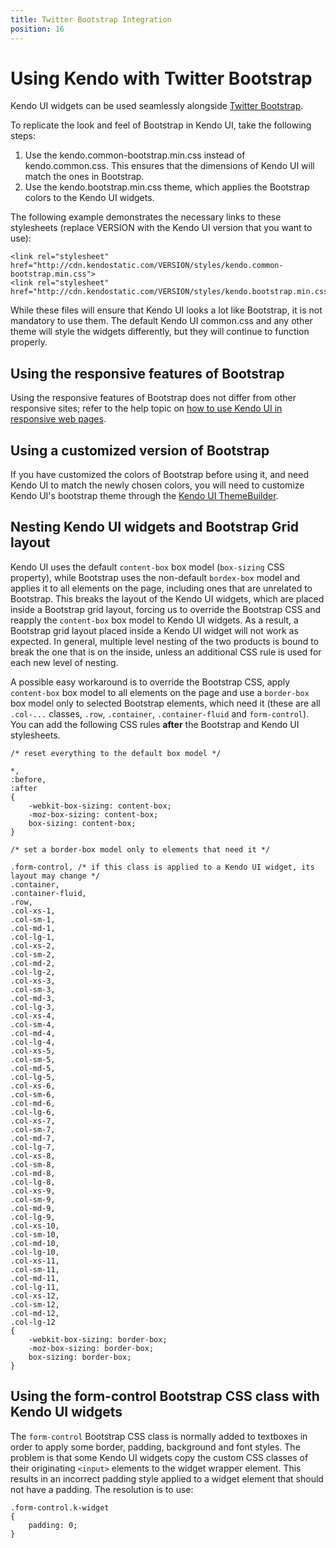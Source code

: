 ```yaml
---
title: Twitter Bootstrap Integration
position: 16
---
```


# Using Kendo with Twitter Bootstrap

Kendo UI widgets can be used seamlessly alongside [Twitter Bootstrap](http://getbootstrap.com/).

To replicate the look and feel of Bootstrap in Kendo UI, take the following steps:

  1. Use the kendo.common-bootstrap.min.css instead of kendo.common.css. This ensures that the dimensions of Kendo UI will match the ones in Bootstrap.
  2. Use the kendo.bootstrap.min.css theme, which applies the Bootstrap colors to the Kendo UI widgets.

The following example demonstrates the necessary links to these stylesheets (replace VERSION with the Kendo UI version that you want to use):

    <link rel="stylesheet" href="http://cdn.kendostatic.com/VERSION/styles/kendo.common-bootstrap.min.css">
    <link rel="stylesheet" href="http://cdn.kendostatic.com/VERSION/styles/kendo.bootstrap.min.css">

While these files will ensure that Kendo UI looks a lot like Bootstrap, it is not mandatory to use them.
The default Kendo UI common.css and any other theme will style the widgets differently, but they will continue to function properly.

## Using the responsive features of Bootstrap

Using the responsive features of Bootstrap does not differ from other responsive sites;
refer to the help topic on [how to use Kendo UI in responsive web pages](./using-kendo-in-responsive-web-pages).

## Using a customized version of Bootstrap

If you have customized the colors of Bootstrap before using it, and need Kendo UI to match the newly chosen colors,
you will need to customize Kendo UI's bootstrap theme through the [Kendo UI ThemeBuilder](http://demos.telerik.com/kendo-ui/themebuilder/web.html).

## Nesting Kendo UI widgets and Bootstrap Grid layout

Kendo UI uses the default `content-box` box model (`box-sizing` CSS property), while Bootstrap uses the non-default `bordex-box` model and applies it to all elements on the page,
including ones that are unrelated to Bootstrap. This breaks the layout of the Kendo UI widgets, which are placed inside a Bootstrap grid layout,
forcing us to override the Bootstrap CSS and reapply the `content-box` box model to Kendo UI widgets. As a result, a Bootstrap grid layout placed inside a Kendo UI widget
will not work as expected. In general, multiple level nesting of the two products is bound to break the one that is on the inside, unless an additional CSS rule is used for each new level of nesting.

A possible easy workaround is to override the Bootstrap CSS, apply `content-box` box model to all elements on the page and use a `border-box` box model only to selected Bootstrap elements, which need it
(these are all `.col-...` classes, `.row`, `.container`, `.container-fluid` and `form-control`). You can add the following CSS rules **after** the Bootstrap and Kendo UI stylesheets.

	/* reset everything to the default box model */

	*,
	:before,
	:after
	{
		-webkit-box-sizing: content-box;
		-moz-box-sizing: content-box;
		box-sizing: content-box;
	}

	/* set a border-box model only to elements that need it */

    .form-control, /* if this class is applied to a Kendo UI widget, its layout may change */
	.container,
	.container-fluid,
	.row,
	.col-xs-1,
	.col-sm-1,
	.col-md-1,
	.col-lg-1,
	.col-xs-2,
	.col-sm-2,
	.col-md-2,
	.col-lg-2,
	.col-xs-3,
	.col-sm-3,
	.col-md-3,
	.col-lg-3,
	.col-xs-4,
	.col-sm-4,
	.col-md-4,
	.col-lg-4,
	.col-xs-5,
	.col-sm-5,
	.col-md-5,
	.col-lg-5,
	.col-xs-6,
	.col-sm-6,
	.col-md-6,
	.col-lg-6,
	.col-xs-7,
	.col-sm-7,
	.col-md-7,
	.col-lg-7,
	.col-xs-8,
	.col-sm-8,
	.col-md-8,
	.col-lg-8,
	.col-xs-9,
	.col-sm-9,
	.col-md-9,
	.col-lg-9,
	.col-xs-10,
	.col-sm-10,
	.col-md-10,
	.col-lg-10,
	.col-xs-11,
	.col-sm-11,
	.col-md-11,
	.col-lg-11,
	.col-xs-12,
	.col-sm-12,
	.col-md-12,
	.col-lg-12
	{
		-webkit-box-sizing: border-box;
		-moz-box-sizing: border-box;
		box-sizing: border-box;
	}

## Using the form-control Bootstrap CSS class with Kendo UI widgets

The `form-control` Bootstrap CSS class is normally added to textboxes in order to apply some border, padding, background and font styles.
The problem is that some Kendo UI widgets copy the custom CSS classes of their originating `<input>` elements to the widget wrapper element.
This results in an incorrect padding style applied to a widget element that should not have a padding. The resolution is to use:

    .form-control.k-widget
    {
        padding: 0;
    }
